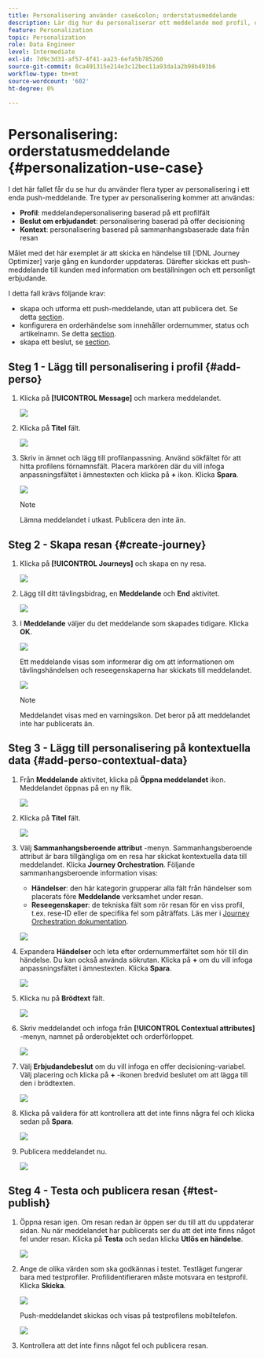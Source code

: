 ```yaml
---
title: Personalisering använder case&colon; orderstatusmeddelande
description: Lär dig hur du personaliserar ett meddelande med profil, offertbeslut och kontextinformation.
feature: Personalization
topic: Personalization
role: Data Engineer
level: Intermediate
exl-id: 7d9c3d31-af57-4f41-aa23-6efa5b785260
source-git-commit: 0ca491315e214e3c12bec11a93da1a2b98b493b6
workflow-type: tm+mt
source-wordcount: '602'
ht-degree: 0%

---
```


# Personalisering: orderstatusmeddelande {#personalization-use-case}

I det här fallet får du se hur du använder flera typer av personalisering i ett enda push-meddelande. Tre typer av personalisering kommer att användas:

* **Profil**: meddelandepersonalisering baserad på ett profilfält
* **Beslut om erbjudandet**: personalisering baserad på offer decisioning
* **Kontext**: personalisering baserad på sammanhangsbaserade data från resan

Målet med det här exemplet är att skicka en händelse till [!DNL Journey Optimizer] varje gång en kundorder uppdateras. Därefter skickas ett push-meddelande till kunden med information om beställningen och ett personligt erbjudande.

I detta fall krävs följande krav:

* skapa och utforma ett push-meddelande, utan att publicera det. Se detta [section](../messages/get-started-content.md).
* konfigurera en orderhändelse som innehåller ordernummer, status och artikelnamn. Se detta [section](../event/about-events.md).
* skapa ett beslut, se [section](../offers/offer-activities/create-offer-activities.md).

## Steg 1 - Lägg till personalisering i profil {#add-perso}

1. Klicka på **[!UICONTROL Message]** och markera meddelandet.

   ![](assets/perso-uc.png)

1. Klicka på **Titel** fält.

   ![](assets/perso-uc2.png)

1. Skriv in ämnet och lägg till profilanpassning. Använd sökfältet för att hitta profilens förnamnsfält. Placera markören där du vill infoga anpassningsfältet i ämnestexten och klicka på **+** ikon. Klicka **Spara**.

   ![](assets/perso-uc3.png)

   >[!NOTE]
   >
   >Lämna meddelandet i utkast. Publicera den inte än.

## Steg 2 - Skapa resan {#create-journey}

1. Klicka på **[!UICONTROL Journeys]** och skapa en ny resa.

   ![](assets/perso-uc4.png)

1. Lägg till ditt tävlingsbidrag, en **Meddelande** och **End** aktivitet.

   ![](assets/perso-uc5.png)

1. I **Meddelande** väljer du det meddelande som skapades tidigare. Klicka **OK**.

   ![](assets/perso-uc6.png)

   Ett meddelande visas som informerar dig om att informationen om tävlingshändelsen och reseegenskaperna har skickats till meddelandet.

   ![](assets/perso-uc7.png)

   >[!NOTE]
   >
   >Meddelandet visas med en varningsikon. Det beror på att meddelandet inte har publicerats än.

## Steg 3 - Lägg till personalisering på kontextuella data {#add-perso-contextual-data}

1. Från **Meddelande** aktivitet, klicka på **Öppna meddelandet** ikon. Meddelandet öppnas på en ny flik.

   ![](assets/perso-uc8.png)

1. Klicka på **Titel** fält.

   ![](assets/perso-uc9.png)

1. Välj **Sammanhangsberoende attribut** -menyn. Sammanhangsberoende attribut är bara tillgängliga om en resa har skickat kontextuella data till meddelandet. Klicka **Journey Orchestration**. Följande sammanhangsberoende information visas:

   * **Händelser**: den här kategorin grupperar alla fält från händelser som placerats före **Meddelande** verksamhet under resan.
   * **Reseegenskaper**: de tekniska fält som rör resan för en viss profil, t.ex. rese-ID eller de specifika fel som påträffats. Läs mer i [Journey Orchestration dokumentation](../building-journeys/expression/journey-properties.md).

   ![](assets/perso-uc10.png)

1. Expandera **Händelser** och leta efter ordernummerfältet som hör till din händelse. Du kan också använda sökrutan. Klicka på **+** om du vill infoga anpassningsfältet i ämnestexten. Klicka **Spara**.

   ![](assets/perso-uc11.png)

1. Klicka nu på **Brödtext** fält.

   ![](assets/perso-uc12.png)

1. Skriv meddelandet och infoga från **[!UICONTROL Contextual attributes]** -menyn, namnet på orderobjektet och orderförloppet.

   ![](assets/perso-uc13.png)

1. Välj **Erbjudandebeslut** om du vill infoga en offer decisioning-variabel. Välj placering och klicka på **+** -ikonen bredvid beslutet om att lägga till den i brödtexten.

   ![](assets/perso-uc14.png)

1. Klicka på validera för att kontrollera att det inte finns några fel och klicka sedan på **Spara**.

   ![](assets/perso-uc15.png)

1. Publicera meddelandet nu.

   ![](assets/perso-uc16.png)

## Steg 4 - Testa och publicera resan {#test-publish}

1. Öppna resan igen. Om resan redan är öppen ser du till att du uppdaterar sidan. Nu när meddelandet har publicerats ser du att det inte finns något fel under resan. Klicka på **Testa** och sedan klicka **Utlös en händelse**.

   ![](assets/perso-uc17.png)

1. Ange de olika värden som ska godkännas i testet. Testläget fungerar bara med testprofiler. Profilidentifieraren måste motsvara en testprofil. Klicka **Skicka**.

   ![](assets/perso-uc18.png)

   Push-meddelandet skickas och visas på testprofilens mobiltelefon.

   ![](assets/perso-uc19.png)

1. Kontrollera att det inte finns något fel och publicera resan.
